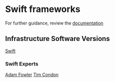 # Swift frameworks

For further guidance, review the [documentation](https://benchweb.readthedocs.org/en/latest/)

## Infrastructure Software Versions

[Swift](https://swift.org)

### Swift Experts

[Adam Fowler](https://github.com/adam-fowler)
[Tim Condon](https://github.com/0xTim)
